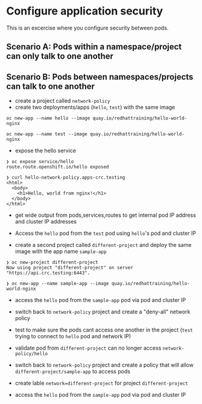 # Configure application security

This is an excercise where you configure security between pods.  

## Scenario A: Pods within a namespace/project can only talk to one another 
## Scenario B: Pods between namespaces/projects can talk to one another  

- create a project called `network-policy` 
- create two deployments/apps (`hello`, `test`) with the same image
```
oc new-app --name hello --image quay.io/redhattraining/hello-world-nginx  

oc new-app --name test --image quay.io/redhattraining/hello-world-nginx

```
- expose the hello service
```
❯ oc expose service/hello   
route.route.openshift.io/hello exposed

❯ curl hello-network-policy.apps-crc.testing                                    
<html>
  <body>
    <h1>Hello, world from nginx!</h1>
  </body>
</html>
```

- get wide output from pods,services,routes to get internal pod IP address and cluster IP addresses


- Access the `hello` pod from the `test` pod using `hello`'s pod and cluster IP

  
- create a second project called `different-project` and deploy the same image with the app name `sample-app`

```
❯ oc new-project different-project                                       
Now using project "different-project" on server "https://api.crc.testing:6443".

❯ oc new-app --name sample-app --image quay.io/redhattraining/hello-world-nginx
```
- access the `hello` pod from the `sample-app` pod via pod and cluster IP


- switch back to `network-policy` project and create a "deny-all" network policy

- test to make sure the pods cant access one another in the project (`test` trying to connect to `hello` pod and network IP)

- validate pod from `different-project` can no longer access `network-policy/hello`


- switch back to `network-policy` project and create a policy that will allow `different-project/sample-app` to access pods


- create lable `network=different-project` for project `different-project`

- access the `hello` pod from the `sample-app` pod via pod and cluster IP 
